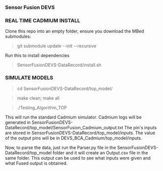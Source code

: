 ### Sensor Fusion DEVS ###


### REAL TIME CADMIUM INSTALL ###

Clone this repo into an empty folder, ensure you download the MBed submodules:

> git submodule update --init --recursive

Run this to install dependencies

> SensorFusionDEVS-DataRecord/install.sh


### SIMULATE MODELS ###

> cd SensorFusionDEVS-DataRecord/top_model/

> make clean; make all

> ./Testing_Algorithm_TOP

This will run the standard Cadmium simulator. Cadmium logs will be generated in SensorFusionDEVS-DataRecord/top_model/SensorFusion_Cadmium_output.txt
The pin's inputs are stored in SensorFusionDEVS-DataRecord/top_model/inputs. The value of the output pins will be in DEVS_BCA_Cadmium/top_model/inputs.

Now, to parse the data, just run the Parser.py file in the SensorFusionDEVS-DataRecord/top_model folder and it will create an Output.csv file in the same folder. This output can be used to see what inputs were given and what Fused output is obtained.
